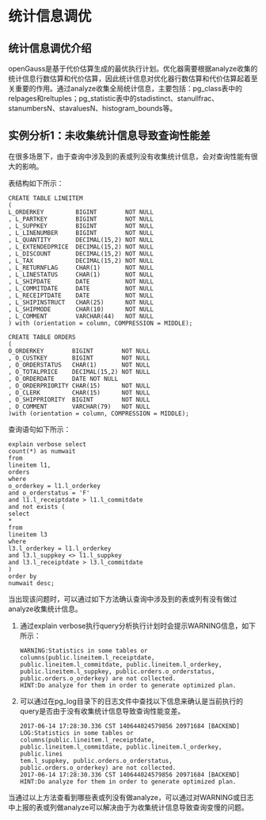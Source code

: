 # 统计信息调优

## 统计信息调优介绍<a name="zh-cn_topic_0237121526_zh-cn_topic_0073253803_zh-cn_topic_0062578363_section5394576019248"></a>

openGauss是基于代价估算生成的最优执行计划。优化器需要根据analyze收集的统计信息行数估算和代价估算，因此统计信息对优化器行数估算和代价估算起着至关重要的作用。通过analyze收集全局统计信息，主要包括：pg\_class表中的relpages和reltuples；pg\_statistic表中的stadistinct、stanullfrac、stanumbersN、stavaluesN、histogram\_bounds等。

## 实例分析1：未收集统计信息导致查询性能差<a name="zh-cn_topic_0237121526_zh-cn_topic_0073253803_zh-cn_topic_0062578363_section3078446519518"></a>

在很多场景下，由于查询中涉及到的表或列没有收集统计信息，会对查询性能有很大的影响。

表结构如下所示：

```
CREATE TABLE LINEITEM
(
L_ORDERKEY         BIGINT        NOT NULL
, L_PARTKEY        BIGINT        NOT NULL
, L_SUPPKEY        BIGINT        NOT NULL
, L_LINENUMBER     BIGINT        NOT NULL
, L_QUANTITY       DECIMAL(15,2) NOT NULL
, L_EXTENDEDPRICE  DECIMAL(15,2) NOT NULL
, L_DISCOUNT       DECIMAL(15,2) NOT NULL
, L_TAX            DECIMAL(15,2) NOT NULL
, L_RETURNFLAG     CHAR(1)       NOT NULL
, L_LINESTATUS     CHAR(1)       NOT NULL
, L_SHIPDATE       DATE          NOT NULL
, L_COMMITDATE     DATE          NOT NULL
, L_RECEIPTDATE    DATE          NOT NULL
, L_SHIPINSTRUCT   CHAR(25)      NOT NULL
, L_SHIPMODE       CHAR(10)      NOT NULL
, L_COMMENT        VARCHAR(44)   NOT NULL
) with (orientation = column, COMPRESSION = MIDDLE);

CREATE TABLE ORDERS
(
O_ORDERKEY        BIGINT        NOT NULL
, O_CUSTKEY       BIGINT        NOT NULL
, O_ORDERSTATUS   CHAR(1)       NOT NULL
, O_TOTALPRICE    DECIMAL(15,2) NOT NULL
, O_ORDERDATE     DATE NOT NULL
, O_ORDERPRIORITY CHAR(15)      NOT NULL
, O_CLERK         CHAR(15)      NOT NULL
, O_SHIPPRIORITY  BIGINT        NOT NULL
, O_COMMENT       VARCHAR(79)   NOT NULL
)with (orientation = column, COMPRESSION = MIDDLE);
```

查询语句如下所示：

```
explain verbose select
count(*) as numwait 
from
lineitem l1,
orders 
where
o_orderkey = l1.l_orderkey
and o_orderstatus = 'F'
and l1.l_receiptdate > l1.l_commitdate
and not exists (
select
*
from
lineitem l3
where
l3.l_orderkey = l1.l_orderkey
and l3.l_suppkey <> l1.l_suppkey
and l3.l_receiptdate > l3.l_commitdate
)
order by
numwait desc;
```

当出现该问题时，可以通过如下方法确认查询中涉及到的表或列有没有做过analyze收集统计信息。

1.  通过explain verbose执行query分析执行计划时会提示WARNING信息，如下所示：

    ```
    WARNING:Statistics in some tables or columns(public.lineitem.l_receiptdate, public.lineitem.l_commitdate, public.lineitem.l_orderkey, public.lineitem.l_suppkey, public.orders.o_orderstatus, public.orders.o_orderkey) are not collected.
    HINT:Do analyze for them in order to generate optimized plan.
    ```

2.  可以通过在pg\_log目录下的日志文件中查找以下信息来确认是当前执行的query是否由于没有收集统计信息导致查询性能变差。

    ```
    2017-06-14 17:28:30.336 CST 140644024579856 20971684 [BACKEND] LOG:Statistics in some tables or columns(public.lineitem.l_receiptdate, public.lineitem.l_commitdate, public.lineitem.l_orderkey, public.linei
    tem.l_suppkey, public.orders.o_orderstatus, public.orders.o_orderkey) are not collected.
    2017-06-14 17:28:30.336 CST 140644024579856 20971684 [BACKEND] HINT:Do analyze for them in order to generate optimized plan.
    ```


当通过以上方法查看到哪些表或列没有做analyze，可以通过对WARNING或日志中上报的表或列做analyze可以解决由于为收集统计信息导致查询变慢的问题。

